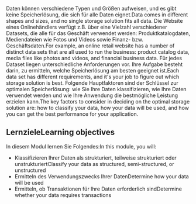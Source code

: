 <span data-ttu-id="70965-101">Daten können verschiedene Typen und Größen aufweisen, und es gibt keine Speicherlösung, die sich für alle Daten eignet.</span><span class="sxs-lookup"><span data-stu-id="70965-101">Data comes in different shapes and sizes, and no single storage solution fits all data.</span></span> <span data-ttu-id="70965-102">Die Website eines Onlinehändlers verfügt z.B. über eine Vielzahl verschiedener Datasets, die alle für das Geschäft verwendet werden: Produktkatalogdaten, Mediendateien wie Fotos und Videos sowie Finanz- bzw. Geschäftsdaten.</span><span class="sxs-lookup"><span data-stu-id="70965-102">For example, an online retail website has a number of distinct data sets that are all used to run the business: product catalog data, media files like photos and videos, and financial business data.</span></span> <span data-ttu-id="70965-103">Für jedes Dataset liegen unterschiedliche Anforderungen vor. Ihre Aufgabe besteht darin, zu ermitteln, welche Speicherlösung am besten geeignet ist.</span><span class="sxs-lookup"><span data-stu-id="70965-103">Each data set has different requirements, and it's your job to figure out which storage solution is best.</span></span> <span data-ttu-id="70965-104">Folgende Hauptfaktoren sind der Schlüssel zur optimalen Speicherlösung: wie Sie Ihre Daten klassifizieren, wie Ihre Daten verwendet werden und wie Ihre Anwendung die bestmögliche Leistung erzielen kann.</span><span class="sxs-lookup"><span data-stu-id="70965-104">The key factors to consider in deciding on the optimal storage solution are: how to classify your data, how your data will be used, and how you can get the best performance for your application.</span></span>

## <a name="learning-objectives"></a><span data-ttu-id="70965-105">Lernziele</span><span class="sxs-lookup"><span data-stu-id="70965-105">Learning objectives</span></span>
<span data-ttu-id="70965-106">In diesem Modul lernen Sie Folgendes:</span><span class="sxs-lookup"><span data-stu-id="70965-106">In this module, you will:</span></span>

- <span data-ttu-id="70965-107">Klassifizieren Ihrer Daten als strukturiert, teilweise strukturiert oder unstrukturiert</span><span class="sxs-lookup"><span data-stu-id="70965-107">Classify your data as structured, semi-structured, or unstructured</span></span>
- <span data-ttu-id="70965-108">Ermitteln des Verwendungszwecks Ihrer Daten</span><span class="sxs-lookup"><span data-stu-id="70965-108">Determine how your data will be used</span></span>
- <span data-ttu-id="70965-109">Ermitteln, ob Transaktionen für Ihre Daten erforderlich sind</span><span class="sxs-lookup"><span data-stu-id="70965-109">Determine whether your data requires transactions</span></span> 